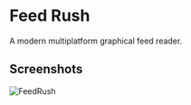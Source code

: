 # Feed Rush

A modern multiplatform graphical feed reader.

## Screenshots

![FeedRush](https://i.imgur.com/ZWuZxsb.png)
